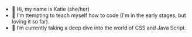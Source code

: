 - 👋 Hi, my name is Katie (she/her)
- 👀 I'm ttempting to teach myself how to code (I'm in the early stages, but loving it so far). 
- 🌱 I’m currently taking a deep dive into the world of CSS and Java Script.

<!---
katiesnow94/katiesnow94 is a ✨ special ✨ repository because its `README.md` (this file) appears on your GitHub profile.
You can click the Preview link to take a look at your changes.
--->
